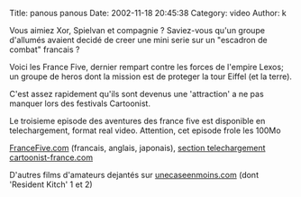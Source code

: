 Title: panous panous
Date: 2002-11-18 20:45:38
Category: video
Author: k

Vous aimiez Xor, Spielvan et compagnie ?
Saviez-vous qu'un groupe d'allumés avaient decidé de creer une mini serie sur un "escadron de combat" francais ?

Voici les France Five, dernier rempart contre les forces de l'empire Lexos; un groupe de heros dont la mission est de proteger la tour Eiffel (et la terre).

C'est assez rapidement qu'ils sont devenus une 'attraction' a ne pas manquer lors des festivals Cartoonist.

Le troisieme episode des aventures des france five est disponible en telechargement, format real video. Attention, cet episode frole les 100Mo

[FranceFive.com](http://www.francefive.com/) (francais, anglais, japonais), [section telechargement](http://www.francefive.com/frsf/downloads.shtml)
[cartoonist-france.com](http://www.cartoonist-france.com/)

D'autres films d'amateurs dejantés sur [unecaseenmoins.com](http://www.unecaseenmoins.com/) (dont 'Resident Kitch' 1 et 2)
